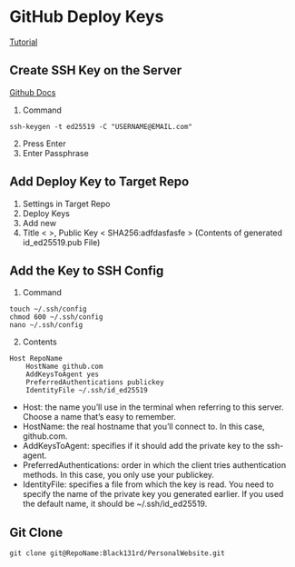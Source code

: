 # GitHub Deploy Keys
[Tutorial](https://dylancastillo.co/posts/how-to-use-github-deploy-keys.html)
## Create SSH Key on the Server
[Github Docs](https://docs.github.com/en/authentication/connecting-to-github-with-ssh/generating-a-new-ssh-key-and-adding-it-to-the-ssh-agent#generating-a-new-ssh-key)
<br>
1. Command
```
ssh-keygen -t ed25519 -C "USERNAME@EMAIL.com"
```

2. Press Enter
3. Enter Passphrase

## Add Deploy Key to Target Repo
1. Settings in Target Repo
2. Deploy Keys
3. Add new
4. Title < >, Public Key < SHA256:adfdasfasfe > (Contents of generated id_ed25519.pub File)

## Add the Key to SSH Config
1. Command
```
touch ~/.ssh/config
chmod 600 ~/.ssh/config
nano ~/.ssh/config
```
2. Contents
```
Host RepoName
    HostName github.com
    AddKeysToAgent yes
    PreferredAuthentications publickey
    IdentityFile ~/.ssh/id_ed25519
```
* Host: the name you’ll use in the terminal when referring to this server. Choose a name that’s easy to remember.
* HostName: the real hostname that you’ll connect to. In this case, github.com.
* AddKeysToAgent: specifies if it should add the private key to the ssh-agent.
* PreferredAuthentications: order in which the client tries authentication methods. In this case, you only use your publickey.
* IdentityFile: specifies a file from which the key is read. You need to specify the name of the private key you generated earlier. If you used the default name, it should be ~/.ssh/id_ed25519.

## Git Clone
```
git clone git@RepoName:Black131rd/PersonalWebsite.git
```
